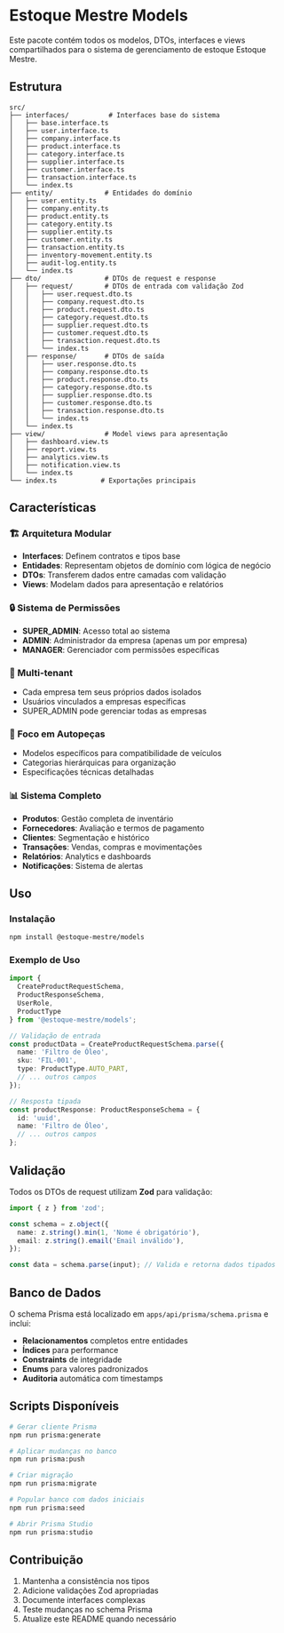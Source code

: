 # Estoque Mestre Models

Este pacote contém todos os modelos, DTOs, interfaces e views compartilhados para o sistema de gerenciamento de estoque Estoque Mestre.

## Estrutura

```
src/
├── interfaces/          # Interfaces base do sistema
│   ├── base.interface.ts
│   ├── user.interface.ts
│   ├── company.interface.ts
│   ├── product.interface.ts
│   ├── category.interface.ts
│   ├── supplier.interface.ts
│   ├── customer.interface.ts
│   ├── transaction.interface.ts
│   └── index.ts
├── entity/             # Entidades do domínio
│   ├── user.entity.ts
│   ├── company.entity.ts
│   ├── product.entity.ts
│   ├── category.entity.ts
│   ├── supplier.entity.ts
│   ├── customer.entity.ts
│   ├── transaction.entity.ts
│   ├── inventory-movement.entity.ts
│   ├── audit-log.entity.ts
│   └── index.ts
├── dto/                # DTOs de request e response
│   ├── request/        # DTOs de entrada com validação Zod
│   │   ├── user.request.dto.ts
│   │   ├── company.request.dto.ts
│   │   ├── product.request.dto.ts
│   │   ├── category.request.dto.ts
│   │   ├── supplier.request.dto.ts
│   │   ├── customer.request.dto.ts
│   │   ├── transaction.request.dto.ts
│   │   └── index.ts
│   ├── response/       # DTOs de saída
│   │   ├── user.response.dto.ts
│   │   ├── company.response.dto.ts
│   │   ├── product.response.dto.ts
│   │   ├── category.response.dto.ts
│   │   ├── supplier.response.dto.ts
│   │   ├── customer.response.dto.ts
│   │   ├── transaction.response.dto.ts
│   │   └── index.ts
│   └── index.ts
├── view/               # Model views para apresentação
│   ├── dashboard.view.ts
│   ├── report.view.ts
│   ├── analytics.view.ts
│   ├── notification.view.ts
│   └── index.ts
└── index.ts           # Exportações principais
```

## Características

### 🏗️ Arquitetura Modular
- **Interfaces**: Definem contratos e tipos base
- **Entidades**: Representam objetos de domínio com lógica de negócio
- **DTOs**: Transferem dados entre camadas com validação
- **Views**: Modelam dados para apresentação e relatórios

### 🔒 Sistema de Permissões
- **SUPER_ADMIN**: Acesso total ao sistema
- **ADMIN**: Administrador da empresa (apenas um por empresa)
- **MANAGER**: Gerenciador com permissões específicas

### 🏢 Multi-tenant
- Cada empresa tem seus próprios dados isolados
- Usuários vinculados a empresas específicas
- SUPER_ADMIN pode gerenciar todas as empresas

### 🚗 Foco em Autopeças
- Modelos específicos para compatibilidade de veículos
- Categorias hierárquicas para organização
- Especificações técnicas detalhadas

### 📊 Sistema Completo
- **Produtos**: Gestão completa de inventário
- **Fornecedores**: Avaliação e termos de pagamento
- **Clientes**: Segmentação e histórico
- **Transações**: Vendas, compras e movimentações
- **Relatórios**: Analytics e dashboards
- **Notificações**: Sistema de alertas

## Uso

### Instalação
```bash
npm install @estoque-mestre/models
```

### Exemplo de Uso
```typescript
import { 
  CreateProductRequestSchema, 
  ProductResponseSchema,
  UserRole,
  ProductType 
} from '@estoque-mestre/models';

// Validação de entrada
const productData = CreateProductRequestSchema.parse({
  name: 'Filtro de Óleo',
  sku: 'FIL-001',
  type: ProductType.AUTO_PART,
  // ... outros campos
});

// Resposta tipada
const productResponse: ProductResponseSchema = {
  id: 'uuid',
  name: 'Filtro de Óleo',
  // ... outros campos
};
```

## Validação

Todos os DTOs de request utilizam **Zod** para validação:

```typescript
import { z } from 'zod';

const schema = z.object({
  name: z.string().min(1, 'Nome é obrigatório'),
  email: z.string().email('Email inválido'),
});

const data = schema.parse(input); // Valida e retorna dados tipados
```

## Banco de Dados

O schema Prisma está localizado em `apps/api/prisma/schema.prisma` e inclui:

- **Relacionamentos** completos entre entidades
- **Índices** para performance
- **Constraints** de integridade
- **Enums** para valores padronizados
- **Auditoria** automática com timestamps

## Scripts Disponíveis

```bash
# Gerar cliente Prisma
npm run prisma:generate

# Aplicar mudanças no banco
npm run prisma:push

# Criar migração
npm run prisma:migrate

# Popular banco com dados iniciais
npm run prisma:seed

# Abrir Prisma Studio
npm run prisma:studio
```

## Contribuição

1. Mantenha a consistência nos tipos
2. Adicione validações Zod apropriadas
3. Documente interfaces complexas
4. Teste mudanças no schema Prisma
5. Atualize este README quando necessário


